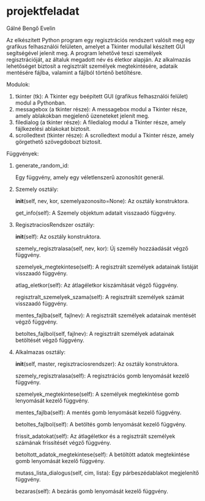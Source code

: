 # projektfeladat

Gálné Bengő Evelin

Az elkészített Python program egy regisztrációs rendszert valósít meg egy grafikus felhasználói felületen, amelyet a Tkinter modullal készített GUI segítségével jelenít meg. A program lehetővé teszi személyek regisztrációját, az általuk megadott név és életkor alapján. Az alkalmazás lehetőséget biztosít a regisztrált személyek megtekintésére, adataik mentésére fájlba, valamint a fájlból történő betöltésre.

Modulok:

1. tkinter (tk):
    A Tkinter egy beépített GUI (grafikus felhasználói felület) modul a Pythonban.
2. messagebox (a tkinter része):
    A messagebox modul a Tkinter része, amely ablakokban megjelenő üzeneteket jelenít meg.
3. filedialog (a tkinter része):
   A filedialog modul a Tkinter része, amely fájlkezelési ablakokat biztosít.
4. scrolledtext (tkinter része):
   A scrolledtext modul a Tkinter része, amely görgethető szövegdobozt biztosít.

Függvények:

1. generate_random_id:
   
   Egy függvény, amely egy véletlenszerű azonosítót generál.
   
2. Szemely osztály:
   
   __init__(self, nev, kor, szemelyazonosito=None): Az osztály konstruktora.
   
   get_info(self): A Szemely objektum adatait visszaadó függvény.
  
3. RegisztraciosRendszer osztály:
   
   __init__(self): Az osztály konstruktora.
   
   szemely_regisztralasa(self, nev, kor): Új személy hozzáadását végző függvény.
   
   szemelyek_megtekintese(self): A regisztrált személyek adatainak listáját visszaadó függvény.
   
   atlag_eletkor(self): Az átlagéletkor kiszámítását végző függvény.
   
   regisztralt_szemelyek_szama(self): A regisztrált személyek számát visszaadó függvény.
   
   mentes_fajlba(self, fajlnev): A regisztrált személyek adatainak mentését végző függvény.
   
   betoltes_fajlbol(self, fajlnev): A regisztrált személyek adatainak betöltését végző függvény.
   
4. Alkalmazas osztály:
   
   __init__(self, master, regisztraciosrendszer): Az osztály konstruktora.
   
   szemely_regisztralasa(self): A regisztrációs gomb lenyomását kezelő függvény.
   
   szemelyek_megtekintese(self): A személyek megtekintése gomb lenyomását kezelő függvény.
   
   mentes_fajlba(self): A mentés gomb lenyomását kezelő függvény.
   
   betoltes_fajlbol(self): A betöltés gomb lenyomását kezelő függvény.
   
   frissit_adatokat(self): Az átlagéletkor és a regisztrált személyek számának frissítését végző függvény.
   
   betoltott_adatok_megtekintese(self): A betöltött adatok megtekintése gomb lenyomását kezelő függvény.
   
   mutass_lista_dialogus(self, cim, lista): Egy párbeszédablakot megjelenítő függvény.
   
   bezaras(self): A bezárás gomb lenyomását kezelő függvény.

